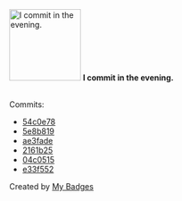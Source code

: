 <img src="https://github.com/my-badges/my-badges/blob/master/src/all-badges/time-of-commit/evening-commits.png?raw=true" alt="I commit in the evening." title="I commit in the evening." width="128">
<strong>I commit in the evening.</strong>
<br><br>

Commits:

- <a href="https://github.com/andrewjswan/mediaportal-fanart-handler/commit/54c0e78d97db64d7b40dfd429503e07fe3e21a84">54c0e78</a>
- <a href="https://github.com/andrewjswan/rsshub-addon/commit/5e8b819efe22d74fa3faefade60252c2fb153cae">5e8b819</a>
- <a href="https://github.com/andrewjswan/rsshub-addon/commit/ae3fadecb234517d4e8f000fb86c0c0b6dd976dc">ae3fade</a>
- <a href="https://github.com/andrewjswan/snmp2mqtt-addon/commit/2161b25de2402c463a2b1356277fedc3afc514b4">2161b25</a>
- <a href="https://github.com/andrewjswan/snmp2mqtt-addon/commit/04c051576a505b61771f5f1271aaf5dc605a40c8">04c0515</a>
- <a href="https://github.com/andrewjswan/snmp2mqtt-addon/commit/e33f552d521afd1a9050c65fc9fef69a742c4de2">e33f552</a>


Created by <a href="https://github.com/my-badges/my-badges">My Badges</a>